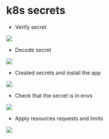 # k8s secrets

* Verify secret

![](https://i.ibb.co/djxg1VT/1.png)

* Decode secret

![](https://i.ibb.co/yVVDR3b/2.png)

* Created secrets and install the app

![](https://i.ibb.co/MnMbWNW/3.png)

* Check that the secret is in envs

![](https://i.ibb.co/VJjHJGz/4.png)

* Apply resources requests and limits

![](https://i.ibb.co/JCBhHz4/5.png)
